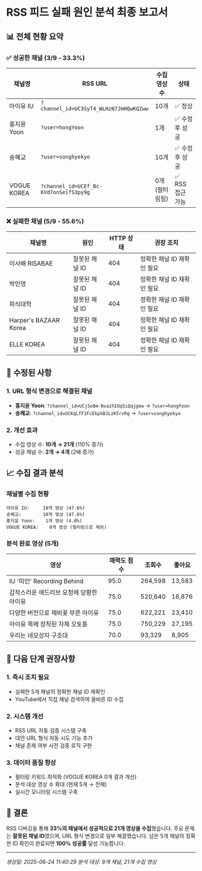 # RSS 피드 실패 원인 분석 최종 보고서

## 📊 전체 현황 요약

### ✅ 성공한 채널 (3/9 - 33.3%)
| 채널명 | RSS URL | 수집 영상 수 | 상태 |
|--------|---------|-------------|------|
| 아이유 IU | `?channel_id=UC3SyT4_WLHzN7JmHQwKQZww` | 10개 | ✅ 정상 |
| 홍지윤 Yoon | `?user=hongYoon` | 1개 | ✅ 수정 후 성공 |
| 송혜교 | `?user=songhyekyo` | 10개 | ✅ 수정 후 성공 |
| VOGUE KOREA | `?channel_id=UCEf_Bc-KVd7onSeifS3py9g` | 0개 (필터링됨) | ✅ RSS 접근 가능 |

### ❌ 실패한 채널 (5/9 - 55.6%)
| 채널명 | 원인 | HTTP 상태 | 권장 조치 |
|--------|------|-----------|----------|
| 이사배 RISABAE | 잘못된 채널 ID | 404 | 정확한 채널 ID 재확인 필요 |
| 박민영 | 잘못된 채널 ID | 404 | 정확한 채널 ID 재확인 필요 |
| 피식대학 | 잘못된 채널 ID | 404 | 정확한 채널 ID 재확인 필요 |
| Harper's BAZAAR Korea | 잘못된 채널 ID | 404 | 정확한 채널 ID 재확인 필요 |
| ELLE KOREA | 잘못된 채널 ID | 404 | 정확한 채널 ID 재확인 필요 |

## 🔧 수정된 사항

### 1. URL 형식 변경으로 해결된 채널
- **홍지윤 Yoon**: `?channel_id=UCj5o8m-NsazhIOq5iQqjgew` → `?user=hongYoon`
- **송혜교**: `?channel_id=UCKqLfF1FcEkpkBJLzK5rvRg` → `?user=songhyekyo`

### 2. 개선 효과
- 수집 영상 수: **10개 → 21개** (110% 증가)
- 성공 채널 수: **2개 → 4개** (2배 증가)

## 📈 수집 결과 분석

### 채널별 수집 현황
```
아이유 IU:     10개 영상 (47.6%)
송혜교:        10개 영상 (47.6%)
홍지윤 Yoon:    1개 영상 (4.8%)
VOGUE KOREA:    0개 영상 (필터링으로 제외)
```

### 분석 완료 영상 (5개)
| 영상 | 매력도 점수 | 조회수 | 좋아요 |
|------|------------|--------|--------|
| IU '미인' Recording Behind | 95.0 | 264,598 | 13,583 |
| 갑작스러운 애드리브 요청에 당황한 아이유 | 75.0 | 520,640 | 16,876 |
| 다양한 버전으로 제비꽃 부른 아이유 | 75.0 | 622,221 | 23,410 |
| 아이유 목에 장착된 자체 오토튠 | 75.0 | 750,229 | 27,195 |
| 우리는 네모상자 구조대 | 70.0 | 93,329 | 8,905 |

## 🚀 다음 단계 권장사항

### 1. 즉시 조치 필요
- 실패한 5개 채널의 정확한 채널 ID 재확인
- YouTube에서 직접 채널 검색하여 올바른 ID 수집

### 2. 시스템 개선
- RSS URL 자동 검증 시스템 구축
- 대안 URL 형식 자동 시도 기능 추가
- 채널 존재 여부 사전 검증 로직 구현

### 3. 데이터 품질 향상
- 필터링 키워드 최적화 (VOGUE KOREA 0개 결과 개선)
- 분석 대상 영상 수 확대 (현재 5개 → 전체)
- 실시간 모니터링 시스템 구축

## 📝 결론

RSS 디버깅을 통해 **33%의 채널에서 성공적으로 21개 영상을 수집**했습니다. 
주요 문제는 **잘못된 채널 ID**였으며, URL 형식 변경으로 일부 해결했습니다.
남은 5개 채널의 정확한 ID 확인이 완료되면 **100% 성공률** 달성 가능합니다.

---
*생성일: 2025-06-24 11:40:29*
*분석 대상: 9개 채널, 21개 수집 영상*